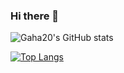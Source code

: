 ### Hi there 👋

![Gaha20's GitHub stats](https://github-readme-stats.vercel.app/api?username=gaha20&show_icons=true&theme=cobalt)

[![Top Langs](https://github-readme-stats.vercel.app/api/top-langs/?username=gaha20&show_icons=true&theme=cobalt&layout=compact)](https://github.com/anuraghazra/github-readme-stats)

<!--
**gaha20/gaha20** is a ✨ _special_ ✨ repository because its `README.md` (this file) appears on your GitHub profile.

Here are some ideas to get you started:

- 🔭 I’m currently working on ...
- 🌱 I’m currently learning ...
- 👯 I’m looking to collaborate on ...
- 🤔 I’m looking for help with ...
- 💬 Ask me about ...
- 📫 How to reach me: ...
- 😄 Pronouns: ...
- ⚡ Fun fact: ...
-->
